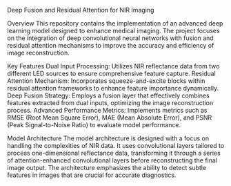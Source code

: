 Deep Fusion and Residual Attention for NIR Imaging

Overview
This repository contains the implementation of an advanced deep learning model designed to enhance medical imaging. The project focuses on the integration of deep convolutional neural networks with fusion and residual attention mechanisms to improve the accuracy and efficiency of image reconstruction.

Key Features
Dual Input Processing: Utilizes NIR reflectance data from two different LED sources to ensure comprehensive feature capture.
Residual Attention Mechanism: Incorporates squeeze-and-excite blocks within residual attention frameworks to enhance feature importance dynamically.
Deep Fusion Strategy: Employs a fusion layer that effectively combines features extracted from dual inputs, optimizing the image reconstruction process.
Advanced Performance Metrics: Implements metrics such as RMSE (Root Mean Square Error), MAE (Mean Absolute Error), and PSNR (Peak Signal-to-Noise Ratio) to evaluate model performance.

Model Architecture
The model architecture is designed with a focus on handling the complexities of NIR data. It uses convolutional layers tailored to process one-dimensional reflectance data, transforming it through a series of attention-enhanced convolutional layers before reconstructing the final image output. The architecture emphasizes the ability to detect subtle features in images that are crucial for accurate diagnostics.
